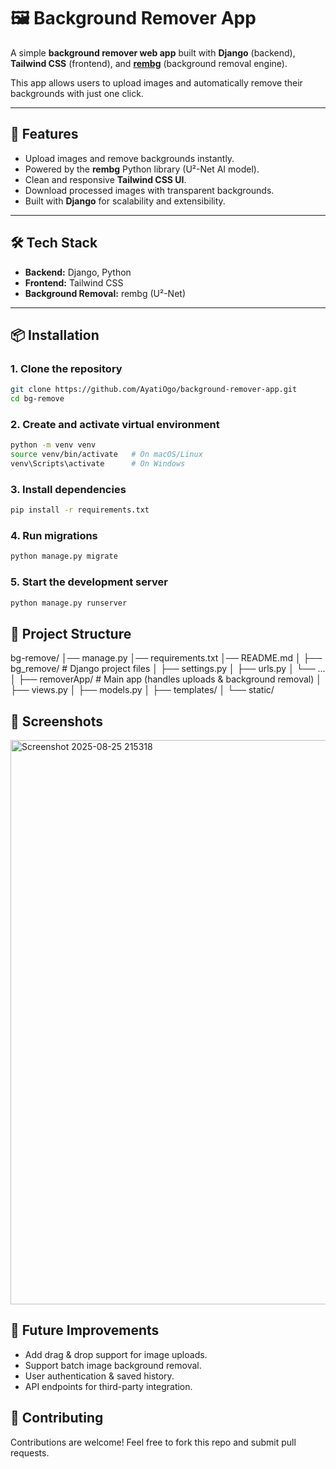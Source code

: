 # 🖼️ Background Remover App 

A simple **background remover web app** built with **Django** (backend), **Tailwind CSS** (frontend), and **[rembg](https://github.com/danielgatis/rembg)** (background removal engine).  

This app allows users to upload images and automatically remove their backgrounds with just one click.  

---

## 🚀 Features  
- Upload images and remove backgrounds instantly.  
- Powered by the **rembg** Python library (U²-Net AI model).  
- Clean and responsive **Tailwind CSS UI**.  
- Download processed images with transparent backgrounds.  
- Built with **Django** for scalability and extensibility.  

---

## 🛠️ Tech Stack  
- **Backend:** Django, Python  
- **Frontend:** Tailwind CSS  
- **Background Removal:** rembg (U²-Net)  

---

## 📦 Installation  

### 1. Clone the repository  
```bash
git clone https://github.com/AyatiOgo/background-remover-app.git 
cd bg-remove
```
### 2. Create and activate virtual environment  
```bash
python -m venv venv
source venv/bin/activate   # On macOS/Linux
venv\Scripts\activate      # On Windows
```
### 3. Install dependencies 
```bash
pip install -r requirements.txt
```

### 4. Run migrations
```bash
python manage.py migrate
```
### 5. Start the development server
```bash
python manage.py runserver
```

## 📂 Project Structure  
bg-remove/
│── manage.py
│── requirements.txt
│── README.md
│
├── bg_remove/ # Django project files
│ ├── settings.py
│ ├── urls.py
│ └── ...
│
├── removerApp/ # Main app (handles uploads & background removal)
│ ├── views.py
│ ├── models.py
│ ├── templates/
│ └── static/

## 📸 Screenshots
<img width="1920" height="903" alt="Screenshot 2025-08-25 215318" src="https://github.com/user-attachments/assets/b276deb5-654a-47cf-bc86-0d815354a76a" />

## 🔮 Future Improvements
- Add drag & drop support for image uploads.
- Support batch image background removal.
- User authentication & saved history.
- API endpoints for third-party integration.

## 🤝 Contributing
Contributions are welcome! Feel free to fork this repo and submit pull requests.




